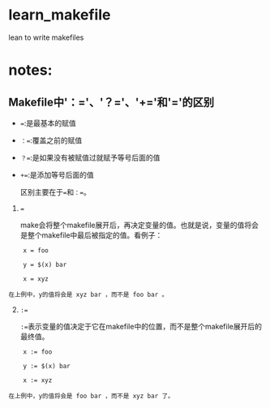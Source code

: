# learn_makefile
lean to write makefiles

# notes:
## Makefile中'：='、'？='、'+='和'='的区别

- `=`:是最基本的赋值
- `：=`:覆盖之前的赋值
- `？=`:是如果没有被赋值过就赋予等号后面的值
- `+=`:是添加等号后面的值

	区别主要在于`=`和`：=`。

1.  `=`

	make会将整个makefile展开后，再决定变量的值。也就是说，变量的值将会是整个makefile中最后被指定的值。看例子：
```
	x = foo

	y = $(x) bar

	x = xyz
```
	在上例中，y的值将会是 xyz bar ，而不是 foo bar 。
2.  `:=`
 
 	`:=`表示变量的值决定于它在makefile中的位置，而不是整个makefile展开后的最终值。
```
	x := foo

	y := $(x) bar

	x := xyz
```
	在上例中，y的值将会是 foo bar ，而不是 xyz bar 了。
